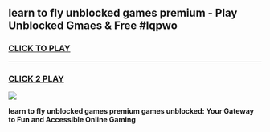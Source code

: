 
## learn to fly unblocked games premium - Play Unblocked Gmaes & Free #lqpwo
<h3>
<a href="https://news.freeplayer.one?title=learn_to_fly_unblocked_games_premium&ref=03M">CLICK TO PLAY</a></h3>
<hr>

<h3>
<a href="https://news.freeplayer.one?title=learn_to_fly_unblocked_games_premium&ref=03M">CLICK 2 PLAY</a>
  
</h3>

<a href="https://news.freeplayer.one?title=learn_to_fly_unblocked_games_premium&ref=03M"><img src="https://clearcache.store/games.png"></a>


**learn to fly unblocked games premium games unblocked: Your Gateway to Fun and Accessible Online Gaming**
